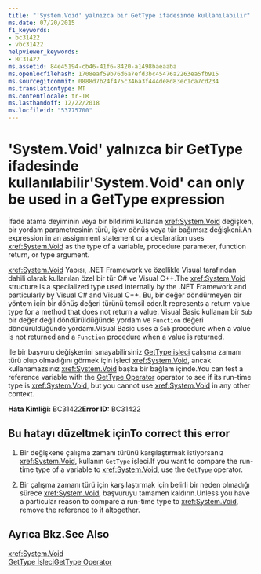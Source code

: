 ```yaml
---
title: "'System.Void' yalnızca bir GetType ifadesinde kullanılabilir"
ms.date: 07/20/2015
f1_keywords:
- bc31422
- vbc31422
helpviewer_keywords:
- BC31422
ms.assetid: 84e45194-cb46-41f6-8420-a1498baeaaba
ms.openlocfilehash: 1708eaf59b76d6a7efd3bc45476a2263ea5fb915
ms.sourcegitcommit: 0888d7b24f475c346a3f444de8d83ec1ca7cd234
ms.translationtype: MT
ms.contentlocale: tr-TR
ms.lasthandoff: 12/22/2018
ms.locfileid: "53775700"
---
```

# <a name="systemvoid-can-only-be-used-in-a-gettype-expression"></a><span data-ttu-id="69419-102">'System.Void' yalnızca bir GetType ifadesinde kullanılabilir</span><span class="sxs-lookup"><span data-stu-id="69419-102">'System.Void' can only be used in a GetType expression</span></span>
<span data-ttu-id="69419-103">İfade atama deyiminin veya bir bildirimi kullanan <xref:System.Void> değişken, bir yordam parametresinin türü, işlev dönüş veya tür bağımsız değişkeni.</span><span class="sxs-lookup"><span data-stu-id="69419-103">An expression in an assignment statement or a declaration uses <xref:System.Void> as the type of a variable, procedure parameter, function return, or type argument.</span></span>  
  
 <span data-ttu-id="69419-104"><xref:System.Void> Yapısı, .NET Framework ve özellikle Visual tarafından dahili olarak kullanılan özel bir tür C# ve Visual C++.</span><span class="sxs-lookup"><span data-stu-id="69419-104">The <xref:System.Void> structure is a specialized type used internally by the .NET Framework and particularly by Visual C# and Visual C++.</span></span> <span data-ttu-id="69419-105">Bu, bir değer döndürmeyen bir yöntem için bir dönüş değeri türünü temsil eder.</span><span class="sxs-lookup"><span data-stu-id="69419-105">It represents a return value type for a method that does not return a value.</span></span> <span data-ttu-id="69419-106">Visual Basic kullanan bir `Sub` bir değer değil döndürüldüğünde yordam ve `Function` değeri döndürüldüğünde yordamı.</span><span class="sxs-lookup"><span data-stu-id="69419-106">Visual Basic uses a `Sub` procedure when a value is not returned and a `Function` procedure when a value is returned.</span></span>  
  
 <span data-ttu-id="69419-107">İle bir başvuru değişkenini sınayabilirsiniz [GetType işleci](../../visual-basic/language-reference/operators/gettype-operator.md) çalışma zamanı türü olup olmadığını görmek için işleci <xref:System.Void>, ancak kullanamazsınız <xref:System.Void> başka bir bağlam içinde.</span><span class="sxs-lookup"><span data-stu-id="69419-107">You can test a reference variable with the [GetType Operator](../../visual-basic/language-reference/operators/gettype-operator.md) operator to see if its run-time type is <xref:System.Void>, but you cannot use <xref:System.Void> in any other context.</span></span>  
  
 <span data-ttu-id="69419-108">**Hata Kimliği:** BC31422</span><span class="sxs-lookup"><span data-stu-id="69419-108">**Error ID:** BC31422</span></span>  
  
## <a name="to-correct-this-error"></a><span data-ttu-id="69419-109">Bu hatayı düzeltmek için</span><span class="sxs-lookup"><span data-stu-id="69419-109">To correct this error</span></span>  
  
1.  <span data-ttu-id="69419-110">Bir değişkene çalışma zamanı türünü karşılaştırmak istiyorsanız <xref:System.Void>, kullanın `GetType` işleci.</span><span class="sxs-lookup"><span data-stu-id="69419-110">If you want to compare the run-time type of a variable to <xref:System.Void>, use the `GetType` operator.</span></span>  
  
2.  <span data-ttu-id="69419-111">Bir çalışma zamanı türü için karşılaştırmak için belirli bir neden olmadığı sürece <xref:System.Void>, başvuruyu tamamen kaldırın.</span><span class="sxs-lookup"><span data-stu-id="69419-111">Unless you have a particular reason to compare a run-time type to <xref:System.Void>, remove the reference to it altogether.</span></span>  
  
## <a name="see-also"></a><span data-ttu-id="69419-112">Ayrıca Bkz.</span><span class="sxs-lookup"><span data-stu-id="69419-112">See Also</span></span>  
 <xref:System.Void>  
 [<span data-ttu-id="69419-113">GetType İşleci</span><span class="sxs-lookup"><span data-stu-id="69419-113">GetType Operator</span></span>](../../visual-basic/language-reference/operators/gettype-operator.md)
